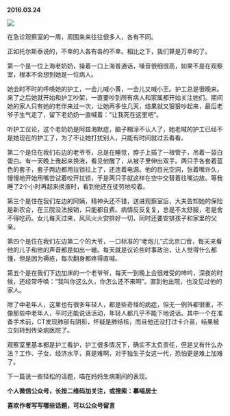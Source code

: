 
          
            
**2016.03.24**



![](//upload-images.jianshu.io/upload_images/51001-80bae4ea1e88e4f5.jpg)




在急诊观察室的一周，周围来来往往很多人，各有不同。

正如托尔斯泰说的，不幸的人各有各的不幸。相比之下，我们算是万幸的了。

第一个是一位上海老奶奶，操着一口上海普通话，嗓音很细很高，如果不是在观察室，根本不会想到她是一位病人。

她会时不时的呼唤她的护工，一会儿喊小黄，一会儿又喊小王。护工总是很晚来。来了之后她就开始和护工吵架，一直要吵到所有病人和家属都开始关注她们。期间她的家人只有她的老伴来过一次，让她再多住几天，结果就又狠狠吵起来，最后老爷子生气走了，留下老奶奶一直喊着：“让我死在这里吧”。

听护工议论，这个老奶奶是阿兹海默症，脑子糊涂不认人了，她老喊的护工已经不是她现在的护工了，为了不让她打扰别人，只能有时间就过去看看。

第二个是住在我们右边的老爷爷，总是在睡觉，脖子上插了一根管子，吊着一袋白蛋白。有一天晚上我起来换液，看见他醒了，从被子里伸出双手。两只手各套着蓝色的套子，套子两边都用拉锁拉上了，还连着电源。他的目光空洞，张着嘴许久，慢慢地开始用嘴尝试着咬开拉锁，于是两只手就这样在空中交替着往嘴边放。等我睡了2个小时再起来换液时，看到他还在徒劳地咬着。

第三个是住在我们左边的阿姨，精神头还不错，送进观察室后，大夫告知她的保险是新农合，在三院没法报销，只能都自费。病情反反复复，总是不太舒服，老是舍不得吃药。女儿每天过来，风风火火安排好一切，同时还要安排孩子和家里的父亲。

第四个是住在我们左边第二个的大爷，一口标准的“老炮儿”式北京口音，每天来看他的儿子和他的声音都是如出一辙。每天就是议论些时事政治，让人觉得什么都懂，但是因为褥疮，每次翻身都疼得直喊。

第五个是在我们下边加床的一个老爷爷，每天一到晚上会很难受的呻吟，深夜的时候，还经常呼唤：“我叫你这么久，你怎么还不来啊”。直到他出院，也没见过他的家人。

除了中老年人，这里也有很多年轻人，都是些奇怪的病症，但无一例外都很重，不像那些中老年人，平时还能说话活动，年轻人都几乎不能下地说话。其中一个在准备手术前，CT发现肺部有阴影，怀疑是肺结核，而且他还没打过卡介苗，结果被立刻转到传染病医院了。

观察室里基本都是护工看护，护工很多情况下，确实不太负责任，但是又有什么办法？工作、子女、经济水平，真是难啊，对于独生子女这一代，恐怕更是难上加难了。

下一篇说一些轻松的话题，喵在妈妈生病期间的表现。


**个人微信公众号，长按二维码加关注，或搜索：摹喵居士**

**喜欢作者写写哪些话题，可以公众号留言**




          
        